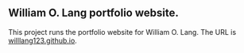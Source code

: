 ## William O. Lang portfolio website. ##

This project runs the portfolio website for William O. Lang. The URL is [willlang123.github.io](https://willlang123.github.io).
